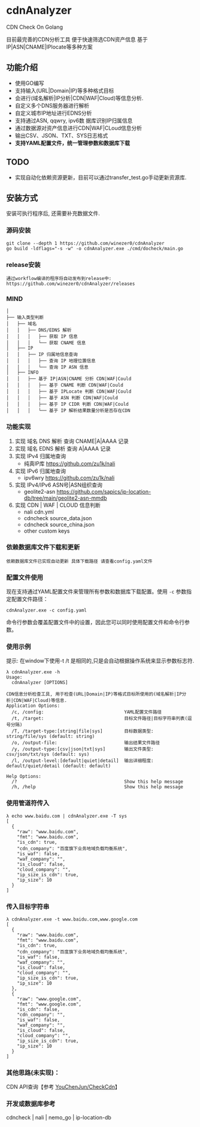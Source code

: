 # cdnAnalyzer
CDN Check On Golang

目前最完善的CDN分析工具 便于快速筛选CDN资产信息 基于IP|ASN|CNAME|IPlocate等多种方案

## 功能介绍
- 使用GO编写
- 支持输入(URL|Domain|IP)等多种格式目标
- 会进行(域名解析|IP分析|CDN|WAF|Cloud)等信息分析.
- 自定义多个DNS服务器进行解析
- 自定义城市IP地址进行EDNS分析
- 支持通过ASN, qqwry, ipv6数 据库识别IP归属信息
- 通过数据源对资产信息进行CDN|WAF|CLoud信息分析
- 输出CSV、JSON、TXT、SYS日志格式
- **支持YAML配置文件，统一管理参数和数据库下载**


## TODO
- 实现自动化依赖资源更新，目前可以通过transfer_test.go手动更新资源库.


## 安装方式
安装可执行程序后, 还需要补充数据文件.

### 源码安装
```
git clone --depth 1 https://github.com/winezer0/cdnAnalyzer
go build -ldflags="-s -w" -o cdnAnalyzer.exe ./cmd/docheck/main.go
```

### release安装
```
通过workflow编译的程序将自动发布到release中:
https://github.com/winezer0/cdnAnalyzer/releases
```



### MIND
```
│
├── 输入类型判断
│   ├── 域名
│   │   ├── DNS/EDNS 解析
│   │   │   ├── 获取 IP 信息
│   │   │   └── 获取 CNAME 信息
│   ├── IP   
│   │   ├── IP 归属地信息查询
│   │   │   ├── 查询 IP 地理位置信息
│   │   │   └── 查询 IP ASN 信息
│   ├── INFO  
│   │   ├── 基于 IP|ASN|CNAME 分析 CDN|WAF|Could
│   │   │   ├── 基于 CNAME 判断 CDN|WAF|Could
│   │   │   ├── 基于 IPLocate 判断 CDN|WAF|Could
│   │   │   ├── 基于 ASN 判断 CDN|WAF|Could
│   │   │   ├── 基于 IP CIDR 判断 CDN|WAF|Could
│   │   │   └── 基于 IP 解析结果数量分析是否存在CDN

```

### 功能实现
1. 实现 域名 DNS 解析 查询 CNAME|A|AAAA 记录
2. 实现 域名 EDNS 解析 查询 A|AAAA 记录
3. 实现 IPv4 归属地查询
   - 纯真IP库 https://github.com/zu1k/nali
4. 实现 IPv6 归属地查询
   - ipv6wry https://github.com/zu1k/nali
5. 实现 IPv4/IPv6 ASN号|ASN组织查询
    - geolite2-asn https://github.com/sapics/ip-location-db/tree/main/geolite2-asn-mmdb
6. 实现 CDN | WAF | CLOUD 信息判断
   - nali cdn.yml
   - cdncheck  source_data.json
   - cdncheck  source_china.json
   - other custom keys



### 依赖数据库文件下载和更新
```
依赖数据库文件已实现自动更新 具体下载路径 请查看config.yaml文件
```

### 配置文件使用
现在支持通过YAML配置文件来管理所有参数和数据库下载配置。使用 `-c` 参数指定配置文件路径：

```
cdnAnalyzer.exe -c config.yaml
```
命令行参数会覆盖配置文件中的设置，因此您可以同时使用配置文件和命令行参数。


### 使用示例
提示: 在window下使用-t /t 是相同的,只是会自动根据操作系统来显示参数标志符.
```
λ cdnAnalyzer.exe -h
Usage:
  cdnAnalyzer [OPTIONS]

CDN信息分析检查工具, 用于检查(URL|Domain|IP)等格式目标所使用的(域名解析|IP分析|CDN|WAF|Cloud)等信息.
Application Options:
  /c, /config:                              YAML配置文件路径
  /t, /target:                              目标文件路径|目标字符串列表(逗号分隔)
  /T, /target-type:[string|file|sys]        目标数据类型: string/file/sys (default: string)
  /o, /output-file:                         输出结果文件路径
  /y, /output-type:[csv|json|txt|sys]       输出文件类型: csv/json/txt/sys (default: sys)
  /l, /output-level:[default|quiet|detail]  输出详细程度: default/quiet/detail (default: default)

Help Options:
  /?                                        Show this help message
  /h, /help                                 Show this help message
```

### 使用管道符传入
```
λ echo www.baidu.com | cdnAnalyzer.exe -T sys
[
  {
    "raw": "www.baidu.com",
    "fmt": "www.baidu.com",
    "is_cdn": true,
    "cdn_company": "百度旗下业务地域负载均衡系统",
    "is_waf": false,
    "waf_company": "",
    "is_cloud": false,
    "cloud_company": "",
    "ip_size_is_cdn": true,
    "ip_size": 10
  }
]

```
### 传入目标字符串
```
λ cdnAnalyzer.exe -t www.baidu.com,www.google.com
[
  {
    "raw": "www.baidu.com",
    "fmt": "www.baidu.com",
    "is_cdn": true,
    "cdn_company": "百度旗下业务地域负载均衡系统",
    "is_waf": false,
    "waf_company": "",
    "is_cloud": false,
    "cloud_company": "",
    "ip_size_is_cdn": true,
    "ip_size": 10
  },
  {
    "raw": "www.google.com",
    "fmt": "www.google.com",
    "is_cdn": false,
    "cdn_company": "",
    "is_waf": false,
    "waf_company": "",
    "is_cloud": false,
    "cloud_company": "",
    "ip_size_is_cdn": true,
    "ip_size": 10
  }
]
```


### 其他思路(未实现)：
CDN API查询【参考 [YouChenJun/CheckCdn](https://github.com/YouChenJun/CheckCdn)】


### 开发或数据库参考
cdncheck  | nali | nemo_go | ip-location-db


